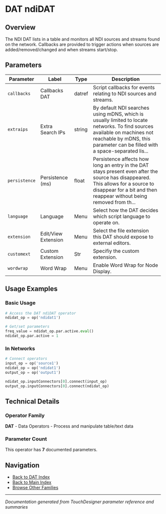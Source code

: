 # DAT ndiDAT

## Overview

The NDI DAT lists in a table and monitors all NDI sources and streams found on the network. Callbacks are provided to trigger actions when sources are added/removed/changed and when streams start/stop.

## Parameters

| Parameter | Label | Type | Description |
|-----------|-------|------|-------------|
| `callbacks` | Callbacks DAT | datref | Script callbacks for events relating to NDI sources and streams. |
| `extraips` | Extra Search IPs | string | By default NDI searches using mDNS, which is usually limited to locate networks. To find sources available on machines not reachable by mDNS, this parameter can be filled with a space-separated lis... |
| `persistence` | Persistence (ms) | float | Persistence affects how long an entry in the DAT stays present even after the source has disappeared. This allows for a source to disappear for a bit and then reappear without being removed from th... |
| `language` | Language | Menu | Select how the DAT decides which script language to operate on. |
| `extension` | Edit/View Extension | Menu | Select the file extension this DAT should expose to external editors. |
| `customext` | Custom Extension | Str | Specifiy the custom extension. |
| `wordwrap` | Word Wrap | Menu | Enable Word Wrap for Node Display. |

## Usage Examples

### Basic Usage

```python
# Access the DAT ndiDAT operator
ndidat_op = op('ndidat1')

# Get/set parameters
freq_value = ndidat_op.par.active.eval()
ndidat_op.par.active = 1
```

### In Networks

```python
# Connect operators
input_op = op('source1')
ndidat_op = op('ndidat1')
output_op = op('output1')

ndidat_op.inputConnectors[0].connect(input_op)
output_op.inputConnectors[0].connect(ndidat_op)
```

## Technical Details

### Operator Family

**DAT** - Data Operators - Process and manipulate table/text data

### Parameter Count

This operator has **7** documented parameters.

## Navigation

- [Back to DAT Index](../DAT/DAT_INDEX.md)
- [Back to Main Index](../OPERATORS_INDEX.md)
- [Browse Other Families](../OPERATORS_INDEX.md#quick-navigation)

---
*Documentation generated from TouchDesigner parameter reference and summaries*
